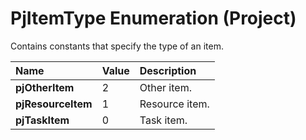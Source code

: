 
# PjItemType Enumeration (Project)

Contains constants that specify the type of an item.



|**Name**|**Value**|**Description**|
|:-----|:-----|:-----|
|**pjOtherItem**|2|Other item.|
|**pjResourceItem**|1|Resource item.|
|**pjTaskItem**|0|Task item.|
